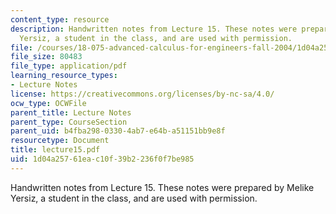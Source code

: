 ```yaml
---
content_type: resource
description: Handwritten notes from Lecture 15. These notes were prepared by Melike
  Yersiz, a student in the class, and are used with permission.
file: /courses/18-075-advanced-calculus-for-engineers-fall-2004/1d04a25761eac10f39b2236f0f7be985_lecture15.pdf
file_size: 80483
file_type: application/pdf
learning_resource_types:
- Lecture Notes
license: https://creativecommons.org/licenses/by-nc-sa/4.0/
ocw_type: OCWFile
parent_title: Lecture Notes
parent_type: CourseSection
parent_uid: b4fba298-0330-4ab7-e64b-a51151bb9e8f
resourcetype: Document
title: lecture15.pdf
uid: 1d04a257-61ea-c10f-39b2-236f0f7be985
---
```

Handwritten notes from Lecture 15. These notes were prepared by Melike Yersiz, a student in the class, and are used with permission.